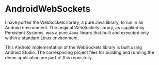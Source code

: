# AndroidWebSockets

I have ported the WebSockets library, a pure Java library, to run in an Android environment.  The original WebSockets library, as supplied by Persistent Systems, was a pure Java library that built and executed only within a standard Linux environment.

This Android implementation of the WebSockets library is built using Android Studio.  The correspnding project files for building and running the demo application are part of this repository.
